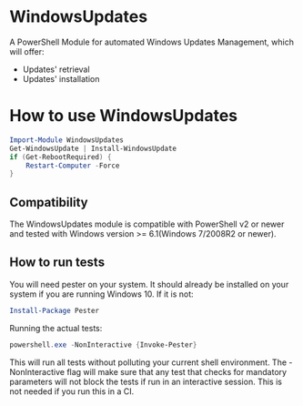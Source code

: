# WindowsUpdates

A PowerShell Module for automated Windows Updates Management, which will offer:

   - Updates' retrieval
   - Updates' installation

# How to use WindowsUpdates

```powershell
Import-Module WindowsUpdates
Get-WindowsUpdate | Install-WindowsUpdate
if (Get-RebootRequired) {
    Restart-Computer -Force
}
```

## Compatibility

The WindowsUpdates module is compatible with PowerShell v2 or newer and tested with Windows version >= 6.1(Windows 7/2008R2 or newer).

## How to run tests

You will need pester on your system. It should already be installed on your system if you are running Windows 10. If it is not:

```powershell
Install-Package Pester
```

Running the actual tests:

```powershell
powershell.exe -NonInteractive {Invoke-Pester}
```

This will run all tests without polluting your current shell environment. The -NonInteractive flag will make sure that any test that checks for mandatory parameters will not block the tests if run in an interactive session. This is not needed if you run this in a CI.

